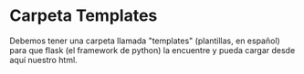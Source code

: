 # Carpeta Templates

Debemos tener una carpeta llamada "templates" (plantillas, en español) para que flask (el framework de python) la encuentre y pueda cargar desde aquí nuestro html.